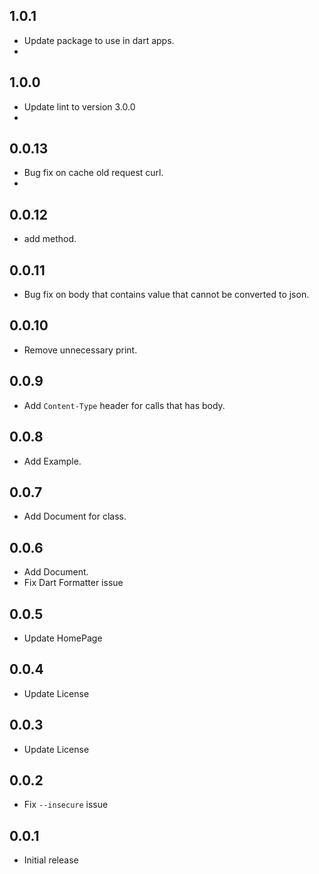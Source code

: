 ## 1.0.1

* Update package to use in dart apps.
* 
## 1.0.0

* Update lint to version 3.0.0
* 
## 0.0.13

* Bug fix on cache old request curl.
* 
## 0.0.12

* add method.

## 0.0.11

* Bug fix on body that contains value that cannot be converted to json.

## 0.0.10

* Remove unnecessary print.

## 0.0.9

* Add `Content-Type` header for calls that has body.

## 0.0.8

* Add Example.

## 0.0.7

* Add Document for class.

## 0.0.6

* Add Document.
* Fix Dart Formatter issue

## 0.0.5

* Update HomePage

## 0.0.4

* Update License

## 0.0.3

* Update License

## 0.0.2

* Fix `--insecure` issue

## 0.0.1

* Initial release
